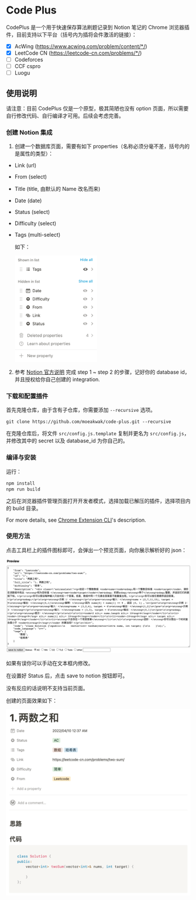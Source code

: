 # Code Plus

CodePlus 是一个用于快速保存算法刷题记录到 Notion 笔记的 Chrome 浏览器插件，目前支持以下平台（括号内为插将会件激活的链接）：

- [x] AcWing (https://www.acwing.com/problem/content/*/)
- [x] LeetCode CN (https://leetcode-cn.com/problems/*/)
- [ ] Codeforces
- [ ] CCF cspro
- [ ] Luogu

## 使用说明

请注意：目前 CodePlus 仅是一个原型，极其简陋也没有 option 页面，所以需要自行修改代码、自行编译才可用。后续会考虑完善。

### 创建 Notion 集成

1. 创建一个数据库页面，需要有如下 properties（名称必须分毫不差，括号内的是属性的类型）：

- Link (url)

- From (select)

- Title (title, 由默认的 Name 改名而来)

- Date (date)

- Status (select)

- Difficulty (select)

- Tags (multi-select)

  如下：

  <img src="assets//properties.png" alt="properties" style="zoom:40%;" />

2. 参考 [Notion 官方说明](https://developers.notion.com/docs/getting-started#getting-started) 完成 step 1 ~ step 2 的步骤，记好你的 database id，并且授权给你自己创建的 integration.

### 下载和配置插件

首先克隆仓库，由于含有子仓库，你需要添加 `--recursive` 选项。

```
git clone https://github.com/moeakwak/code-plus.git --recursive
```

在克隆仓库后，将文件 `src/config.js.template` 复制并更名为 `src/config.js`，并修改其中的 secret 以及 database_id 为你自己的。

### 编译与安装

运行：

```
npm install
npm run build
```

之后在浏览器插件管理页面打开开发者模式，选择加载已解压的插件，选择项目内的 build 目录。

For more details, see [Chrome Extension CLI](https://github.com/dutiyesh/chrome-extension-cli)'s description.

### 使用方法

点击工具栏上的插件图标即可，会弹出一个预览页面，向你展示解析好的 json：

![preview](assets//preview.png)

如果有误你可以手动在文本框内修改。

在设置好 Status 后，点击 save to notion 按钮即可。

没有反应的话说明不支持当前页面。

创建的页面效果如下：

<img src="assets//notion-page.png" alt="notion-page.png" style="zoom: 50%;" />
